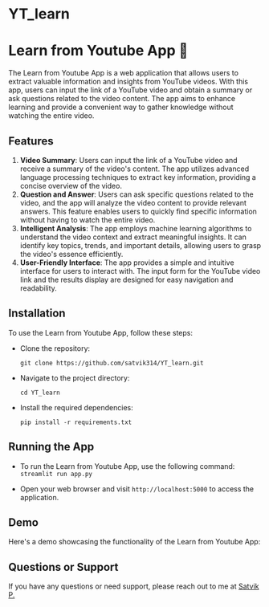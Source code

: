 # YT_learn

# Learn from Youtube App :robot: 
The Learn from Youtube App is a web application that allows users to extract valuable information and insights from YouTube videos. With this app, users can input the link of a YouTube video and obtain a summary or ask questions related to the video content. The app aims to enhance learning and provide a convenient way to gather knowledge without watching the entire video.

## Features
1. **Video Summary**: Users can input the link of a YouTube video and receive a summary of the video's content. The app utilizes advanced language processing techniques to extract key information, providing a concise overview of the video.
2. **Question and Answer**: Users can ask specific questions related to the video, and the app will analyze the video content to provide relevant answers. This feature enables users to quickly find specific information without having to watch the entire video.
3. **Intelligent Analysis**: The app employs machine learning algorithms to understand the video context and extract meaningful insights. It can identify key topics, trends, and important details, allowing users to grasp the video's essence efficiently.
4. **User-Friendly Interface**: The app provides a simple and intuitive interface for users to interact with. The input form for the YouTube video link and the results display are designed for easy navigation and readability.

## Installation
To use the Learn from Youtube App, follow these steps:

- Clone the repository:

    ```git clone https://github.com/satvik314/YT_learn.git```
- Navigate to the project directory:

  ```cd YT_learn```
- Install the required dependencies:

  ```pip install -r requirements.txt```

## Running the App
- To run the Learn from Youtube App, use the following command:
    ```streamlit run app.py```

- Open your web browser and visit ```http://localhost:5000``` to access the application.

## Demo
Here's a demo showcasing the functionality of the Learn from Youtube App:



## Questions or Support
If you have any questions or need support, please reach out to me at [Satvik P.](https://www.linkedin.com/in/satvik-paramkusham-76a33610a/)
